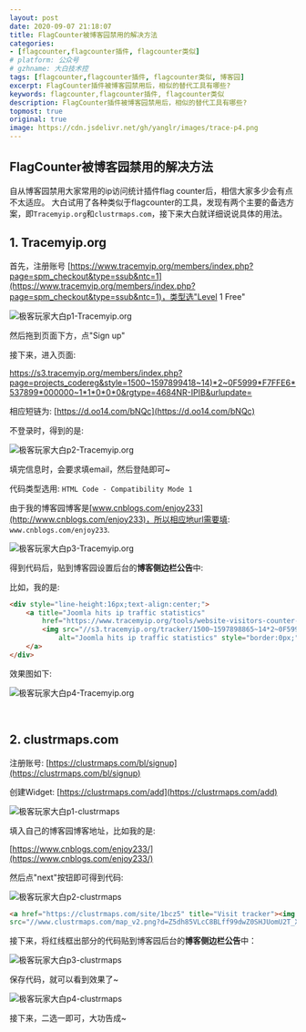 ```yaml
---
layout: post
date: 2020-09-07 21:18:07
title: FlagCounter被博客园禁用的解决方法
categories:
- [flagcounter,flagcounter插件, flagcounter类似]
# platform: 公众号
# gzhname: 大白技术控
tags: [flagcounter,flagcounter插件, flagcounter类似, 博客园]
excerpt: FlagCounter插件被博客园禁用后，相似的替代工具有哪些?
keywords: flagcounter,flagcounter插件, flagcounter类似
description: FlagCounter插件被博客园禁用后，相似的替代工具有哪些?
topmost: true
original: true
image: https://cdn.jsdelivr.net/gh/yanglr/images/trace-p4.png
---
```


## FlagCounter被博客园禁用的解决方法

自从博客园禁用大家常用的ip访问统计插件flag counter后，相信大家多少会有点不太适应。
大白试用了各种类似于flagcounter的工具，发现有两个主要的备选方案，即`Tracemyip.org`和`clustrmaps.com`，接下来大白就详细说说具体的用法。

## 1. Tracemyip.org

首先，注册账号 [https://www.tracemyip.org/members/index.php?page=spm_checkout&type=ssub&ntc=1](https://www.tracemyip.org/members/index.php?page=spm_checkout&type=ssub&ntc=1)，类型选"Level 1 Free"

![极客玩家大白p1-Tracemyip.org](https://cdn.jsdelivr.net/gh/yanglr/images/trace-p1.png)

然后拖到页面下方，点"Sign up"



接下来，进入页面:

<https://s3.tracemyip.org/members/index.php?page=projects_codereg&style=1500~1597899418~14)*2~0F5999*F7FFE6*537899*000000~1*1*0*0*0&rgtype=4684NR-IPIB&urlupdate=>

相应短链为: [https://d.oo14.com/bNQc](https://d.oo14.com/bNQc)


不登录时，得到的是:

![极客玩家大白p2-Tracemyip.org](https://cdn.jsdelivr.net/gh/yanglr/images/trace-p2.png)

填完信息时，会要求填email，然后登陆即可~

代码类型选用:
`HTML Code - Compatibility Mode 1`

由于我的博客园博客是[www.cnblogs.com/enjoy233](http://www.cnblogs.com/enjoy233)，所以相应地url需要填: `www.cnblogs.com/enjoy233`.

![极客玩家大白p3-Tracemyip.org](https://cdn.jsdelivr.net/gh/yanglr/images/trace-p3.png)


得到代码后，贴到博客园设置后台的**博客侧边栏公告**中:


比如，我的是:

```html
<div style="line-height:16px;text-align:center;">
    <a title="Joomla hits ip traffic statistics"
        href="https://www.tracemyip.org/tools/website-visitors-counter-traffic-tracker-statistics/">
        <img src="//s3.tracemyip.org/tracker/1500~1597898865~14*2~0F5999*F7FFE6*537899*000000~1*1*0*1*1/4684NR-IPIB/54026/11/njsUrl/"
            alt="Joomla hits ip traffic statistics" style="border:0px;">
    </a>
</div>
```

效果图如下:

![极客玩家大白p4-Tracemyip.org](https://cdn.jsdelivr.net/gh/yanglr/images/trace-p4.png)

<br>

## 2. clustrmaps.com

注册账号: [https://clustrmaps.com/bl/signup](https://clustrmaps.com/bl/signup)

创建Widget: [https://clustrmaps.com/add](https://clustrmaps.com/add)

![极客玩家大白p1-clustrmaps](https://cdn.jsdelivr.net/gh/yanglr/images/clustrmaps-p1.png)


填入自己的博客园博客地址，比如我的是: 

[https://www.cnblogs.com/enjoy233/](https://www.cnblogs.com/enjoy233/)

然后点"next"按钮即可得到代码:

![极客玩家大白p2-clustrmaps](https://cdn.jsdelivr.net/gh/yanglr/images/clustrmaps-p2.png)

```html
<a href="https://clustrmaps.com/site/1bcz5" title="Visit tracker"><img 
src="//www.clustrmaps.com/map_v2.png?d=Z5dh85VLcC8BLff99dwZ0SHJUomU2T_XMP-WbIcG2wY&cl=ffffff"></a>
```

接下来，将红线框出部分的代码贴到博客园后台的**博客侧边栏公告**中：

![极客玩家大白p3-clustrmaps](https://cdn.jsdelivr.net/gh/yanglr/images/clustrmaps-p3.png)


保存代码，就可以看到效果了~

![极客玩家大白p4-clustrmaps](https://cdn.jsdelivr.net/gh/yanglr/images/clustrmaps-p4.png)

接下来，二选一即可，大功告成~
